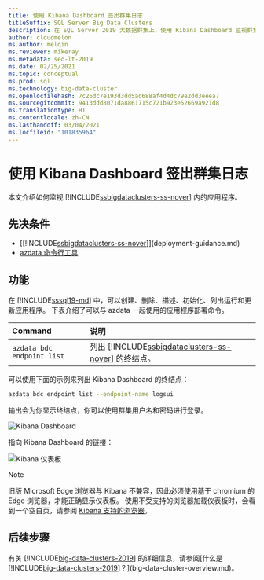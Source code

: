 ```yaml
---
title: 使用 Kibana Dashboard 签出群集日志
titleSuffix: SQL Server Big Data Clusters
description: 在 SQL Server 2019 大数据群集上，使用 Kibana Dashboard 监视群集。
author: cloudmelon
ms.author: melqin
ms.reviewer: mikeray
ms.metadata: seo-lt-2019
ms.date: 02/25/2021
ms.topic: conceptual
ms.prod: sql
ms.technology: big-data-cluster
ms.openlocfilehash: 7c26dc7e193d3dd5ad688af4d4dc79e2dd3eeea7
ms.sourcegitcommit: 9413ddd8071da8861715c721b923e52669a921d8
ms.translationtype: HT
ms.contentlocale: zh-CN
ms.lasthandoff: 03/04/2021
ms.locfileid: "101835964"
---
```

# <a name="check-out-cluster-logs--with-kibana-dashboard"></a>使用 Kibana Dashboard 签出群集日志

本文介绍如何监视 [!INCLUDE[ssbigdataclusters-ss-nover](../includes/ssbigdataclusters-ss-nover.md)] 内的应用程序。

## <a name="prerequisites"></a>先决条件

- [[!INCLUDE[ssbigdataclusters-ss-nover](../includes/ssbigdataclusters-ss-nover.md)]](deployment-guidance.md)
- [azdata 命令行工具](../azdata/install/deploy-install-azdata.md)

## <a name="capabilities"></a>功能

在 [!INCLUDE[sssql19-md](../includes/sssql19-md.md)] 中，可以创建、删除、描述、初始化、列出运行和更新应用程序。 下表介绍了可以与 azdata 一起使用的应用程序部署命令。

|Command |说明 |
|:---|:---|
|`azdata bdc endpoint list` | 列出 [!INCLUDE[ssbigdataclusters-ss-nover](../includes/ssbigdataclusters-ss-nover.md)] 的终结点。 |


可以使用下面的示例来列出 Kibana Dashboard 的终结点：

```bash
azdata bdc endpoint list --endpoint-name logsui 
```

输出会为你显示终结点，你可以使用群集用户名和密码进行登录。 

![Kibana Dashboard](media/big-data-cluster-monitor-cluster/kibana-dashboard-endpoint.png)


指向 Kibana Dashboard 的链接：

![Kibana 仪表板](./media/view-cluster-status/kibana-dashboard.png)

> [!NOTE]
> 旧版 Microsoft Edge 浏览器与 Kibana 不兼容，因此必须使用基于 chromium 的 Edge 浏览器，才能正确显示仪表板。 使用不受支持的浏览器加载仪表板时，会看到一个空白页，请参阅 [Kibana 支持的浏览器](https://www.elastic.co/support/matrix#matrix_browsers)。

## <a name="next-steps"></a>后续步骤

有关 [!INCLUDE[big-data-clusters-2019](../includes/ssbigdataclusters-ss-nover.md)] 的详细信息，请参阅[什么是 [!INCLUDE[big-data-clusters-2019](../includes/ssbigdataclusters-ver15.md)]？](big-data-cluster-overview.md)。


